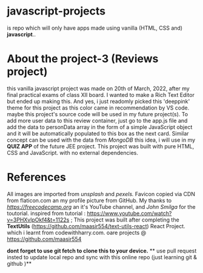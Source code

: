 # javascript-projects
is repo which will only have apps made using vanilla (HTML, CSS and) **javascript**..

# About the project-3 (Reviews project)
this vanilla javascript project was made on 20th of March, 2022, after my final practical exams of class XII board. I wanted to make a Rich Text Editor but ended up 
making this. And yes, i just readomly picked this 'deeppink' theme for this project as this color came in recommendation by VS code. maybe this project's source code 
will be used in my future project(s). To add more user data to this review container, just go to the app.js file and add the data to personData array in the form of a 
simple JavaScript object and it will be automatically populated to this box as the next card. Similar concept can be used with the data from *MongoDB* this idea, i will 
use in my **QUIZ APP** of the future JEE project. This project was built with pure HTML, CSS and JavaScript. with no external dependencies. 
# References
All images are imported from 
*unsplash* and *pexels.* 
Favicon copied via CDN from flaticon.com an my profile picture from GitHub. My thanks to *https://freecodecamp.org* an it's YouTube channel, and *John Smilga* 
for the toutorial. 
inspired from tutorial : https://www.youtube.com/watch?v=3PHXvlpOkf4&t=1122s ; This project was built after completing the **TextUtils** (https://github.com/maasir554/text-utils-react)
React Project. which i learnt 
from codewithharry.com. oare projects @ https://github.com/maasir554



**dont forget to use git fetch to clone this to your device.**
** use pull request insted to update local repo and sync with this online repo (just learning git & github )**

